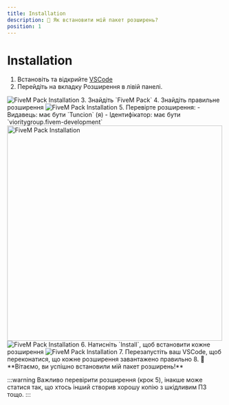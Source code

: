 ```yaml
---
title: Installation
description: 🔧 Як встановити мій пакет розширень?
position: 1
---
```


# Installation
1. Встановіть та відкрийте [VSCode](https://code.visualstudio.com/)
2. Перейдіть на вкладку Розширення в лівій панелі. 
<img src="/img/vscode-fivem-pack/installation_1.png" alt="FiveM Pack Installation" />
3. Знайдіть `FiveM Pack`
4. Знайдіть правильне розширення
<img src="/img/vscode-fivem-pack/installation_2.png" alt="FiveM Pack Installation" />
5. Перевірте розширення:
   - Видавець: має бути `Tuncion` (я)
   - Ідентифікатор: має бути `vioritygroup.fivem-development`
   <img width="500" src="/img/vscode-fivem-pack/installation_3.png" alt="FiveM Pack Installation" />
   <img src="/img/vscode-fivem-pack/installation_4.png" alt="FiveM Pack Installation" />
6. Натисніть `Install`, щоб встановити кожне розширення
<img src="/img/vscode-fivem-pack/installation_5.png" alt="FiveM Pack Installation" />
7. Перезапустіть ваш VSCode, щоб переконатися, що кожне розширення завантажено правильно
8. 🎉 **Вітаємо, ви успішно встановили мій пакет розширень!**

:::warning
Важливо перевірити розширення (крок 5), інакше може статися так, що хтось інший створив хорошу копію з шкідливим ПЗ тощо.
:::